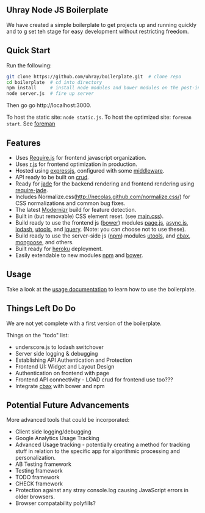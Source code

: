 ## Uhray Node JS Boilerplate

We have created a simple boilerplate to get projects up and running quickly and to g set teh stage for easy development without restricting freedom.

## Quick Start

Run the following:

```sh
git clone https://github.com/uhray/boilerplate.git  # clone repo
cd boilerplate  # cd into directory
npm install     # install node modules and bower modules on the post-install
node server.js  # fire up server
```

Then go go <a>http://localhost:3000</a>.

To host the static site: `node static.js`.
To host the optimized site: `foreman start`. See [foreman](http://foreman.io)

## Features

* Uses [Require.js](http://requirejs.org) for frontend javascript organization.
* Uses [r.js](https://github.com/jrburke/r.js) for frontend optimization in production.
* Hosted using [expressjs](http://expressjs.com), configured with some [middleware](http://expressjs.com/4x/api.html#middleware).
* API ready to be built on [crud](https://github.com/uhray/utools.git).
* Ready for [jade](https://github.com/visionmedia/jade) for the backend rendering and frontend rendering using [require-jade](https://github.com/rocketlabsdev/require-jade).
* Includes Normalize.css(http://necolas.github.com/normalize.css/) for CSS normalizations and common bug fixes.
* The latest [Modernizr](http://modernizr.com/) build for feature detection.
* Built in (but removable) CSS element reset. (see [main.css](lib/public/css/main.css)).
* Build ready to use the frontend js ([bower](http://bower.io)) modules [page.js](https://github.com/visionmedia/page.js.git), [async.js](https://github.com/caolan/async), [lodash](http://lodash.com/), [utools](https://github.com/uhray/utools.git), and [jquery](https://github.com/jquery/jquery). (Note: you can choose not to use these).
* Build ready to use the server-side js ([npm](http://npmjs.org)) modules
[utools](https://github.com/uhray/utools.git), and [cbax](https://github.com/uhray/cbax.git), [mongoose](http://mongoosejs.com/), and others.
* Built ready for [heroku](https://heroku.com) deployment.
* Easily extendable to new modules [npm](npmjs.org) and [bower](bower.io).

## Usage

Take a look at the [usage documentation](doc/usage.md) to learn how to use the boilerplate.

## Things Left Do Do

We are not yet complete with a first version of the boilerplate.

Things on the "todo" list:

* underscore.js to lodash switchover
* Server side logging & debugging
* Establishing API Authentication and Protection
* Frontend UI: Widget and Layout Design
* Authentication on frontend with page
* Frontend API connectivity - LOAD crud for frontend use too???
* Integrate [cbax](https://github.com/uhray/cbax.git) with bower and npm

## Potential Future Advancements

More advanced tools that could be incorporated:

* Client side logging/debugging
* Google Analytics Usage Tracking
* Advanced Usage tracking - potentially creating a method for tracking stuff in relation to the specific app for algorithmic processing and personalization.
* AB Testing framework
* Testing framework
* TODO framework
* CHECK framework
* Protection against any stray console.log causing JavaScript errors in older browsers.
* Browser compatability polyfills?
